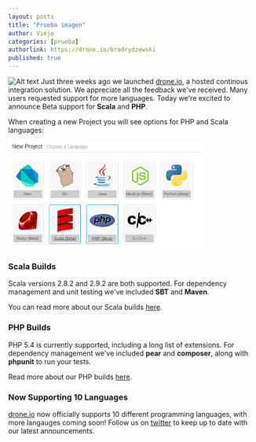 ```yaml
---
layout: posts
title: "Prueba imagen"
author: Viejo
categories: [prueba]
authorlink: https://drone.io/bradrydzewski
published: true
---
```


![Alt text](http://i.imgur.com/ITpV0m7m.jpg) Just three weeks ago we launched [drone.io](https://drone.io), a hosted
continous integration solution. We appreciate all the feedback we've received.
Many users requested support for more languages. Today we're excited to
announce Beta support for **Scala** and **PHP**.

When creating a new Project you will see options for PHP and Scala languages:

![Select Project Owner](/img/screenshot_new-scala-php.png)

### Scala Builds

Scala versions 2.8.2 and 2.9.2 are both supported. For dependency management
and unit testing we've included **SBT** and **Maven**.

You can read more about our Scala builds [here](http://docs.drone.io/scala.html).

### PHP Builds

PHP 5.4 is currently supported, including a long list of extensions. For dependency
management we've included **pear** and **composer**, along with **phpunit** to
run your tests.

Read more about our PHP builds [here](http://docs.drone.io/php.html).

### Now Supporting 10 Languages

[drone.io](https://drone.io) now officially supports 10 different programming
languages, with more langauges coming soon! Follow us on [twitter](https://twitter.com/droneio)
to keep up to date with our latest announcements.